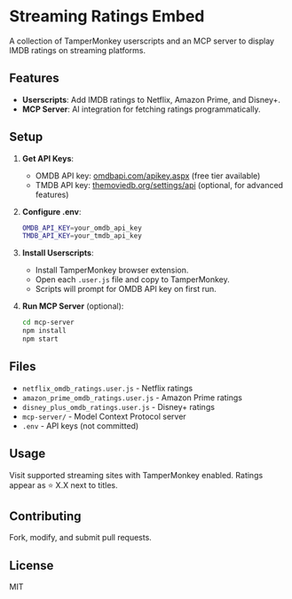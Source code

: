 # Streaming Ratings Embed

A collection of TamperMonkey userscripts and an MCP server to display IMDB ratings on streaming platforms.

## Features

- **Userscripts**: Add IMDB ratings to Netflix, Amazon Prime, and Disney+.
- **MCP Server**: AI integration for fetching ratings programmatically.

## Setup

1. **Get API Keys**:
   - OMDB API key: [omdbapi.com/apikey.aspx](https://www.omdbapi.com/apikey.aspx) (free tier available)
   - TMDB API key: [themoviedb.org/settings/api](https://www.themoviedb.org/settings/api) (optional, for advanced features)

2. **Configure .env**:

   ```bash
   OMDB_API_KEY=your_omdb_api_key
   TMDB_API_KEY=your_tmdb_api_key
   ```

3. **Install Userscripts**:
   - Install TamperMonkey browser extension.
   - Open each `.user.js` file and copy to TamperMonkey.
   - Scripts will prompt for OMDB API key on first run.

4. **Run MCP Server** (optional):

   ```bash
   cd mcp-server
   npm install
   npm start
   ```

## Files

- `netflix_omdb_ratings.user.js` - Netflix ratings
- `amazon_prime_omdb_ratings.user.js` - Amazon Prime ratings
- `disney_plus_omdb_ratings.user.js` - Disney+ ratings
- `mcp-server/` - Model Context Protocol server
- `.env` - API keys (not committed)

## Usage

Visit supported streaming sites with TamperMonkey enabled. Ratings appear as ⭐ X.X next to titles.

## Contributing

Fork, modify, and submit pull requests.

## License

MIT